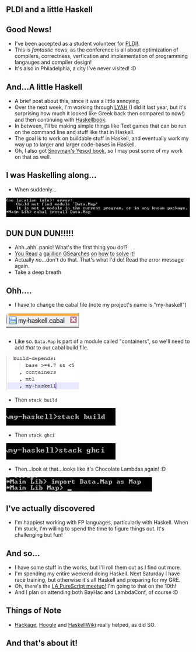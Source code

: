## PLDI and a little Haskell

## Good News!

- I've been accepted as a student volunteer for [PLDI!](https://pldi18.sigplan.org/).
- This is *fantastic* news, as the conference is all about optimization of compilers, correctness, verfication
  and implementation of programming langauges and compiler design!
- It's also in Philadelphia, a city I've never visited! :D

## And...A little Haskell
- A brief post about this, since it was a little annoying.
- Over the next week, I'm working through [LYAH](http://learnyouahaskell.com/chapters) (I did it last year, but it's surprising how much it looked
  like Greek back then compared to now!) and then continuing with [Haskellbook](http://haskellbook.com/).
- In between, I'll be making simple things like Text games that can be run on the command line and stuff like that in Haskell.
- The goal is to work on buildable stuff in Haskell, and eventually work my way up to larger and larger code-bases in Haskell.
- Oh, I also got [Snoyman's Yesod book](https://www.amazon.com/Developing-Web-Applications-Haskell-Yesod/dp/1449316972), so I may post some of my work on that as well. 

## I was Haskelling along...
- When suddenly...

<img src="/images/Mods_Hask/m_002.png" width="600">

## DUN DUN DUN!!!!!

- Ahh..ahh..panic! What's the first thing you do!?
- [You ](https://groups.google.com/forum/#!topic/leksah/GTorsYE4E2M)[Read](https://www.haskell.org/cabal/FAQ.html) [a](https://www.reddit.com/r/haskell/comments/54caag/help_understanding_hidden_modules/) [gajillion](https://www.reddit.com/r/haskell/comments/3v490e/could_not_find_module_datatext/) [GSearches](https://stackoverflow.com/questions/39683998/could-not-find-module-data-map) [on](https://downloads.haskell.org/~ghc/master/users-guide/packages.html) [how](https://stackoverflow.com/questions/31593438/how-can-packages-be-unhidden-when-using-only-stack) [to](https://stackoverflow.com/questions/39683998/could-not-find-module-data-map) [solve](https://stackoverflow.com/questions/46534212/can-not-find-module-after-installing-it) [it]()[!](https://stackoverflow.com/questions/16565880/where-can-i-find-a-complete-list-of-the-haskell-modules)
- Actually *no*...don't do that. That's what I'd do! Read the error message again.
- Take a deep breath


## Ohh....
- I have to change the cabal file (note my project's name is "my-haskell")

<img src="/images/Mods_Hask/m_003.png" width="200">

- Like so. ```Data.Map``` is part of a module called "containers", so we'll need to add *that* to our cabal build file.

<img src="/images/Mods_Hask/m_001.png" width="200">

- Then ```stack build```

<img src="/images/Mods_Hask/m_004.png" width="300">

- Then ```stack ghci```

<img src="/images/Mods_Hask/m_005.png" width="300">

- Then...look at that...looks like it's Chocolate Lambdas again! :D

<img src="/images/Mods_Hask/m_006.png" width="400">

## I've actually discovered
- I'm happiest working with FP languages, particularly with Haskell. 
  When I'm stuck, I'm willing to spend the time to figure things out. It's challenging but fun!
  
## And so...
- I have some stuff in the works, but I'll roll them out as I find out more.
- I'm spending my entire weekend doing Haskell. Next Saturday I have race training, but otherwise it's all Haskell 
  and preparing for my GRE. 
- Oh, there's the [LA PureScript meetup!](https://www.meetup.com/LA-PureScript/events/249209149/) I'm going to that on the 10th!
- And I plan on attending both BayHac and LambdaConf, of course :D

## Things of Note
- [Hackage](https://hackage.haskell.org/package/containers-0.5.11.0/docs/Data-Map-Strict.html), [Hoogle](https://www.haskell.org/hoogle/?hoogle=nub) and [HaskellWiki](https://wiki.haskell.org/Haskell) really helped, as did SO.

## And that's about it!




